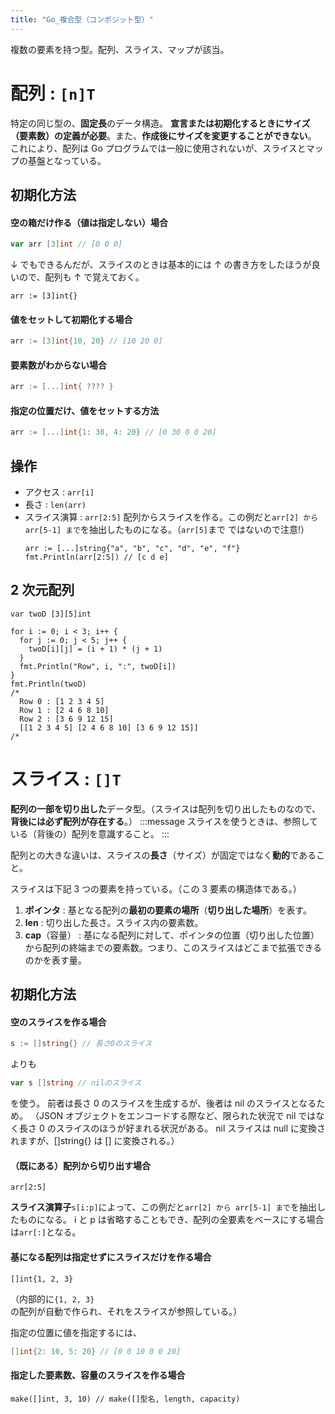 ```yaml
---
title: "Go_複合型（コンポジット型）"
---
```


複数の要素を持つ型。配列、スライス、マップが該当。

# 配列 : `[n]T`

特定の同じ型の、**固定長**のデータ構造。
**宣言または初期化するときにサイズ（要素数）の定義が必要**。また、**作成後にサイズを変更することができない**。
これにより、配列は Go プログラムでは一般に使用されないが、スライスとマップの基盤となっている。

## 初期化方法

#### 空の箱だけ作る（値は指定しない）場合

```go
var arr [3]int // [0 0 0]
```

↓ でもできるんだが、スライスのときは基本的には ↑ の書き方をしたほうが良いので、配列も ↑ で覚えておく。

```go:使わない
arr := [3]int{}
```

#### 値をセットして初期化する場合

```go
arr := [3]int{10, 20} // [10 20 0]
```

#### 要素数がわからない場合

```go
arr := [...]int{ ???? }
```

#### 指定の位置だけ、値をセットする方法

```go
arr := [...]int{1: 30, 4: 20} // [0 30 0 0 20]
```

## 操作

- アクセス : `arr[i]`
- 長さ : `len(arr)`
- スライス演算 : `arr[2:5]`
  配列からスライスを作る。この例だと`arr[2] から arr[5-1] まで`を抽出したものになる。（`arr[5]`まで ではないので注意!）
  ```go:スライス演算
  arr := [...]string{"a", "b", "c", "d", "e", "f"}
  fmt.Println(arr[2:5]) // [c d e]
  ```

## 2 次元配列

```go:2次元配列
var twoD [3][5]int

for i := 0; i < 3; i++ {
  for j := 0; j < 5; j++ {
    twoD[i][j] = (i + 1) * (j + 1)
  }
  fmt.Println("Row", i, ":", twoD[i])
}
fmt.Println(twoD)
/*
  Row 0 : [1 2 3 4 5]
  Row 1 : [2 4 6 8 10]
  Row 2 : [3 6 9 12 15]
  [[1 2 3 4 5] [2 4 6 8 10] [3 6 9 12 15]]
/*
```

# スライス : `[]T`

**配列の一部を切り出した**データ型。（スライスは配列を切り出したものなので、**背後には必ず配列が存在する**。）
:::message
スライスを使うときは、参照している（背後の）配列を意識すること。
:::

配列との大きな違いは、スライスの**長さ**（サイズ）が固定ではなく**動的**であること。

スライスは下記 3 つの要素を持っている。（この 3 要素の構造体である。）

1. **ポインタ** : 基となる配列の**最初の要素の場所**（**切り出した場所**）を表す。
1. **len** : 切り出した長さ。スライス内の要素数。
1. **cap**（容量） : 基になる配列に対して、ポインタの位置（切り出した位置）から配列の終端までの要素数。つまり、このスライスはどこまで拡張できるのかを表す量。

## 初期化方法

#### 空のスライスを作る場合

```go
s := []string{} // 長さ0のスライス
```

よりも

```go
var s []string // nilのスライス
```

を使う。
前者は長さ 0 のスライスを生成するが、後者は nil のスライスとなるため。
（JSON オブジェクトをエンコードする際など、限られた状況で nil ではなく長さ 0 のスライスのほうが好まれる状況がある。 nil スライスは null に変換されますが、[]string{} は [] に変換される。）

#### （既にある）配列から切り出す場合

```go:スライス演算子
arr[2:5]
```

**スライス演算子**`s[i:p]`によって、この例だと`arr[2] から arr[5-1] まで`を抽出したものになる。
i と p は省略することもでき、配列の全要素をベースにする場合は`arr[:]`となる。

#### 基になる配列は指定せずにスライスだけを作る場合

```go:スライスリテラル
[]int{1, 2, 3}
```

（内部的に`{1, 2, 3}`の配列が自動で作られ、それをスライスが参照している。）

指定の位置に値を指定するには、

```go
[]int{2: 10, 5: 20} // [0 0 10 0 0 20]
```

#### 指定した要素数、容量のスライスを作る場合

```go:makeメソッド
make([]int, 3, 10) // make([]型名, length, capacity)
```
```
